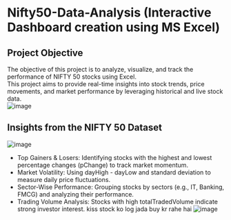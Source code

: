 # Nifty50-Data-Analysis (Interactive Dashboard creation using MS Excel)
## Project Objective
The objective of this project is to analyze, visualize, and track the performance of NIFTY 50 stocks using Excel.												
This project aims to provide real-time insights into stock trends, price movements, and market performance by leveraging historical and live stock data.												
![image](https://github.com/user-attachments/assets/27609285-21bb-4965-b83e-b6b1748403df)
## Insights from the NIFTY 50 Dataset			
![image](https://github.com/user-attachments/assets/880acb00-9487-4a2b-a0a5-1b4b0ba7569b)
- Top Gainers & Losers: Identifying stocks with the highest and lowest percentage changes (pChange) to track market momentum.												
- Market Volatility: Using dayHigh - dayLow and standard deviation to measure daily price fluctuations.												
- Sector-Wise Performance: Grouping stocks by sectors (e.g., IT, Banking, FMCG) and analyzing their performance.												
- Trading Volume Analysis: Stocks with high totalTradedVolume indicate strong investor interest.												kiss stock ko log jada buy kr rahe hai
![image](https://github.com/user-attachments/assets/8335ae8a-eace-45f2-be60-0db82ba958bc)

